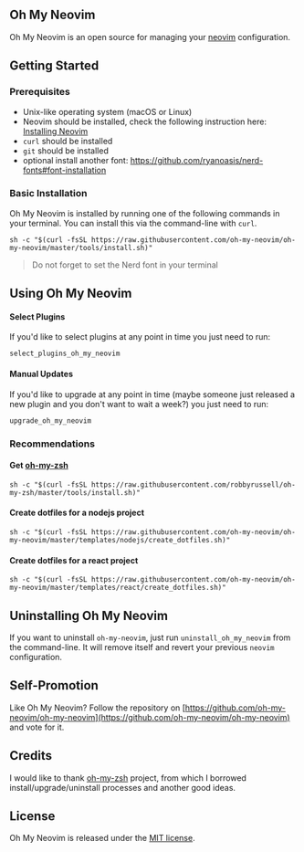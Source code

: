 ## Oh My Neovim

Oh My Neovim is an open source for managing your [neovim](https://neovim.io/) configuration.

## Getting Started

### Prerequisites

- Unix-like operating system (macOS or Linux)
- Neovim should be installed, check the following instruction here: [Installing Neovim](https://github.com/neovim/neovim/wiki/Installing-Neovim)
- `curl` should be installed
- `git` should be installed
- optional install another font: https://github.com/ryanoasis/nerd-fonts#font-installation

### Basic Installation

Oh My Neovim is installed by running one of the following commands in your terminal. You can install this via the command-line with `curl`.

```shell
sh -c "$(curl -fsSL https://raw.githubusercontent.com/oh-my-neovim/oh-my-neovim/master/tools/install.sh)"
```
> Do not forget to set the Nerd font in your terminal

## Using Oh My Neovim

#### Select Plugins

If you'd like to select plugins at any point in time you just need to run:

```shell
select_plugins_oh_my_neovim
```

#### Manual Updates

If you'd like to upgrade at any point in time (maybe someone just released a new plugin and you don't want to wait a week?) you just need to run:

```shell
upgrade_oh_my_neovim
```

### Recommendations

#### Get [oh-my-zsh](https://github.com/robbyrussell/oh-my-zsh)

`sh -c "$(curl -fsSL https://raw.githubusercontent.com/robbyrussell/oh-my-zsh/master/tools/install.sh)"`

#### Create dotfiles for a nodejs project

`sh -c "$(curl -fsSL https://raw.githubusercontent.com/oh-my-neovim/oh-my-neovim/master/templates/nodejs/create_dotfiles.sh)"`

#### Create dotfiles for a react project

`sh -c "$(curl -fsSL https://raw.githubusercontent.com/oh-my-neovim/oh-my-neovim/master/templates/react/create_dotfiles.sh)"`

## Uninstalling Oh My Neovim

If you want to uninstall `oh-my-neovim`, just run `uninstall_oh_my_neovim` from the command-line. It will remove itself and revert your previous `neovim` configuration.

## Self-Promotion

Like Oh My Neovim? Follow the repository on [https://github.com/oh-my-neovim/oh-my-neovim](https://github.com/oh-my-neovim/oh-my-neovim) and vote for it.

## Credits

I would like to thank [oh-my-zsh](https://github.com/robbyrussell/oh-my-zsh) project, from which I borrowed install/upgrade/uninstall processes and another good ideas.

## License

Oh My Neovim is released under the [MIT license](LICENSE).
